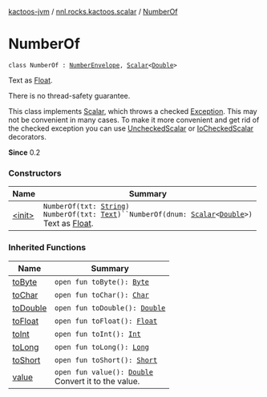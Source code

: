 [kactoos-jvm](../../index.md) / [nnl.rocks.kactoos.scalar](../index.md) / [NumberOf](./index.md)

# NumberOf

`class NumberOf : `[`NumberEnvelope`](../-number-envelope/index.md)`, `[`Scalar`](../../nnl.rocks.kactoos/-scalar/index.md)`<`[`Double`](https://kotlinlang.org/api/latest/jvm/stdlib/kotlin/-double/index.html)`>`

Text as [Float](https://kotlinlang.org/api/latest/jvm/stdlib/kotlin/-float/index.html).

There is no thread-safety guarantee.

This class implements [Scalar](../../nnl.rocks.kactoos/-scalar/index.md), which throws a checked
[Exception](https://kotlinlang.org/api/latest/jvm/stdlib/kotlin/-exception/index.html). This may not be convenient in many cases. To make
it more convenient and get rid of the checked exception you can
use [UncheckedScalar](../-unchecked-scalar/index.md) or [IoCheckedScalar](../-io-checked-scalar/index.md) decorators.

**Since**
0.2

### Constructors

| Name | Summary |
|---|---|
| [&lt;init&gt;](-init-.md) | `NumberOf(txt: `[`String`](https://kotlinlang.org/api/latest/jvm/stdlib/kotlin/-string/index.html)`)`<br>`NumberOf(txt: `[`Text`](../../nnl.rocks.kactoos/-text/index.md)`)``NumberOf(dnum: `[`Scalar`](../../nnl.rocks.kactoos/-scalar/index.md)`<`[`Double`](https://kotlinlang.org/api/latest/jvm/stdlib/kotlin/-double/index.html)`>)`<br>Text as [Float](https://kotlinlang.org/api/latest/jvm/stdlib/kotlin/-float/index.html). |

### Inherited Functions

| Name | Summary |
|---|---|
| [toByte](../-number-envelope/to-byte.md) | `open fun toByte(): `[`Byte`](https://kotlinlang.org/api/latest/jvm/stdlib/kotlin/-byte/index.html) |
| [toChar](../-number-envelope/to-char.md) | `open fun toChar(): `[`Char`](https://kotlinlang.org/api/latest/jvm/stdlib/kotlin/-char/index.html) |
| [toDouble](../-number-envelope/to-double.md) | `open fun toDouble(): `[`Double`](https://kotlinlang.org/api/latest/jvm/stdlib/kotlin/-double/index.html) |
| [toFloat](../-number-envelope/to-float.md) | `open fun toFloat(): `[`Float`](https://kotlinlang.org/api/latest/jvm/stdlib/kotlin/-float/index.html) |
| [toInt](../-number-envelope/to-int.md) | `open fun toInt(): `[`Int`](https://kotlinlang.org/api/latest/jvm/stdlib/kotlin/-int/index.html) |
| [toLong](../-number-envelope/to-long.md) | `open fun toLong(): `[`Long`](https://kotlinlang.org/api/latest/jvm/stdlib/kotlin/-long/index.html) |
| [toShort](../-number-envelope/to-short.md) | `open fun toShort(): `[`Short`](https://kotlinlang.org/api/latest/jvm/stdlib/kotlin/-short/index.html) |
| [value](../-number-envelope/value.md) | `open fun value(): `[`Double`](https://kotlinlang.org/api/latest/jvm/stdlib/kotlin/-double/index.html)<br>Convert it to the value. |
